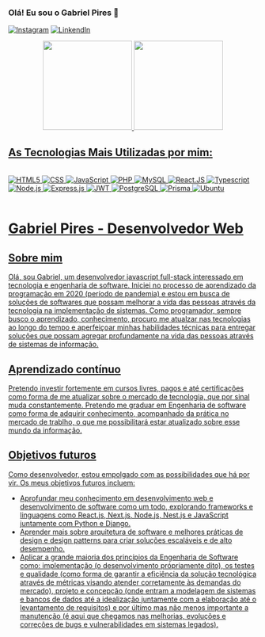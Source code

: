 ### Olá! Eu sou o Gabriel Pires 🚀
[![Instagram](https://img.shields.io/badge/Instagram-E4405F?style=for-the-badge&logo=instagram&logoColor=white)](https://www.instagram.com/gabriel_pires_web_developer/)
[![LinkendIn](https://img.shields.io/badge/LinkedIn-0077B5?style=for-the-badge&logo=linkedin&logoColor=white)](https://www.linkedin.com/mwlite/in/gabriel-da-silva-pires-391a071b5/)

<div align="center">
    <a href="https://github.com/gabrielboostphoenix">
    <img height="180em" src="https://github-readme-stats.vercel.app/api?username=gabrielboostphoenix&show_icons=true&theme=dark&include_all_commits=true&count_private=true"/>
    <img height="180em" src="https://github-readme-stats.vercel.app/api/top-langs/?username=gabrielboostphoenix&layout=compact&langs_count=7&theme=dark">
</div>

## As Tecnologias Mais Utilizadas por mim:

<div style="display: inline_block"><br/>
   <img alt="HTML5" src="https://img.shields.io/badge/HTML5-E34F26?style=for-the-badge&logo=html5&logoColor=white">
   <img alt="CSS" src="https://img.shields.io/badge/CSS3-1572B6?style=for-the-badge&logo=css3&logoColor=white">
   <img alt="JavaScript" src="https://img.shields.io/badge/JavaScript-F7DF1E?style=for-the-badge&logo=javascript&logoColor=black">
   <img alt="PHP" src="https://img.shields.io/badge/PHP-777BB4?style=for-the-badge&logo=php&logoColor=white">
   <img alt="MySQL" src="https://img.shields.io/badge/MySQL-00000F?style=for-the-badge&logo=mysql&logoColor=white">
   <img alt="React.JS" src="https://img.shields.io/badge/-ReactJs-61DAFB?logo=react&logoColor=white&style=for-the-badge">
   <img alt="Typescript" src="https://img.shields.io/badge/TypeScript-007ACC?style=for-the-badge&logo=typescript&logoColor=white">
   <img alt="Node.js" src="https://img.shields.io/badge/Node.js-43853D?style=for-the-badge&logo=node.js&logoColor=white">
   <img alt="Express.js" src="https://img.shields.io/badge/Express.js-404D59?style=for-the-badge">
   <img alt="JWT" src="https://img.shields.io/badge/json%20web%20tokens-323330?style=for-the-badge&logo=json-web-tokens&logoColor=pink">
   <img alt="PostgreSQL" src="https://img.shields.io/badge/PostgreSQL-316192?style=for-the-badge&logo=postgresql&logoColor=white">
   <img alt="Prisma" src="https://img.shields.io/badge/Prisma-3982CE?style=for-the-badge&logo=Prisma&logoColor=white">
   <img alt="Ubuntu" src="https://img.shields.io/badge/Ubuntu-E95420?style=for-the-badge&logo=ubuntu&logoColor=white">
</div> <br/>

# Gabriel Pires - Desenvolvedor Web

## Sobre mim

Olá, sou Gabriel, um desenvolvedor javascript full-stack interessado em tecnologia e engenharia de software. Iniciei no processo de aprendizado da programação em 2020 (período de pandemia) e estou em busca de soluções de softwares que possam melhorar a vida das pessoas através da tecnologia na implementação de sistemas. Como programador, sempre busco o aprendizado, conhecimento, procuro me atualzar nas tecnologias ao longo do tempo e aperfeiçoar minhas habilidades técnicas para entregar soluções que possam agregar profundamente na vida das pessoas através de sistemas de informação.

## Aprendizado contínuo

Pretendo investir fortemente em cursos livres, pagos e até certificações como forma de me atualizar sobre o mercado de tecnologia, que por sinal muda constantemente.
Pretendo me graduar em Engenharia de software como forma de adquirir conhecimento, acompanhado da prática no mercado de trablho, o que me possibilitará estar atualizado sobre esse mundo da informação.

## Objetivos futuros

Como desenvolvedor, estou empolgado com as possibilidades que há por vir. Os meus objetivos futuros incluem:

- Aprofundar meu conhecimento em desenvolvimento web e desenvolvimento de software como um todo, explorando frameworks e linguagens como React.js, Next.js, Node.js, Nest.js e JavaScript juntamente com Python e Django.
- Aprender mais sobre arquitetura de software e melhores práticas de design e design patterns para criar soluções escaláveis e de alto desempenho.
- Aplicar a grande maioria dos princípios da Engenharia de Software como: implementação (o desenvolvimento própriamente dito), os testes e qualidade (como forma de garantir a eficiência da solução tecnológica através de métricas visando atender corretamente às demandas do mercado), projeto e concepção (onde entram a modelagem de sistemas e bancos de dados até a idealização juntamente com a elaboração até o levantamento de requisitos) e por último mas não menos importante a manutenção (é aqui que chegamos nas melhorias, evoluções e correções de bugs e vulnerabilidades em sistemas legados).
